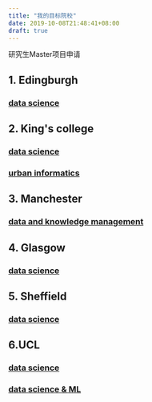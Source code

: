 ```yaml
---
title: "我的目标院校"
date: 2019-10-08T21:48:41+08:00
draft: true
---
```

研究生Master项目申请
<!--more-->

## 1. Edingburgh

### [data science](https://www.ed.ac.uk/studying/postgraduate/degrees/index.php?r=site/view&edition=2019&id=902)

## 2. King's college

### [data science](https://www.kcl.ac.uk/study/postgraduate/taught-courses/data-science-msc)

### [urban informatics](https://www.kcl.ac.uk/study/postgraduate/taught-courses/urban-informatics-msc)

## 3. Manchester

### [data and knowledge management](https://www.manchester.ac.uk/study/masters/courses/list/08345/msc-acs-data-and-knowledge-management/)

## 4. Glasgow

### [data science](https://www.gla.ac.uk/postgraduate/taught/datascience/)

## 5. Sheffield

### [data science](https://www.sheffield.ac.uk/is/pgt/courses/ds#tab00)

## 6.UCL

### [data science](https://www.ucl.ac.uk/prospective-students/graduate/taught-degrees/data-science-international-msc/2019/)

### [data science & ML](https://www.ucl.ac.uk/prospective-students/graduate/taught-degrees/data-science-machine-learning-msc/2019/)